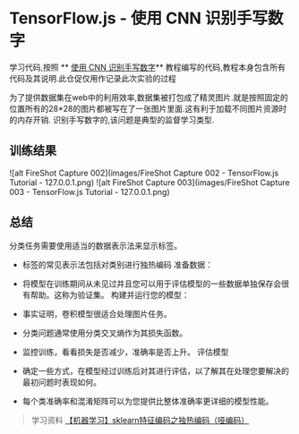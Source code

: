 # TensorFlow.js - 使用 CNN 识别手写数字

学习代码,按照 ** [使用 CNN 识别手写数字](https://codelabs.developers.google.com/codelabs/tfjs-training-classfication/index.html?hl=zh-cn#0)** 教程编写的代码,教程本身包含所有代码及其说明.此仓促仅用作记录此次实验的过程

为了提供数据集在web中的利用效率,数据集被打包成了精灵图片.就是按照固定的位置所有的28*28的图片都被写在了一张图片里面.这有利于加载不同图片资源时的内存开销.
识别手写数字的,该问题是典型的监督学习类型.

## 训练结果
![alt FireShot Capture 002](images/FireShot Capture 002 - TensorFlow.js Tutorial - 127.0.0.1.png)
![alt FireShot Capture 003](images/FireShot Capture 003 - TensorFlow.js Tutorial - 127.0.0.1.png)

## 总结
分类任务需要使用适当的数据表示法来显示标签。
- 标签的常见表示法包括对类别进行独热编码
准备数据：

- 将模型在训练期间从未见过并且您可以用于评估模型的一些数据单独保存会很有帮助。这称为验证集。
构建并运行您的模型：

- 事实证明，卷积模型很适合处理图片任务。
- 分类问题通常使用分类交叉熵作为其损失函数。
- 监控训练，看看损失是否减少，准确率是否上升。
评估模型

- 确定一些方式，在模型经过训练后对其进行评估，以了解其在处理您要解决的最初问题时表现如何。
- 每个类准确率和混淆矩阵可以为您提供比整体准确率更详细的模型性能。

>学习资料 [【机器学习】sklearn特征编码之独热编码（哑编码）](https://www.bilibili.com/video/BV1SQ4y1A7pW?spm_id_from=333.337.search-card.all.click&vd_source=341d2095862f4c14cb9486d5c7ad1976)